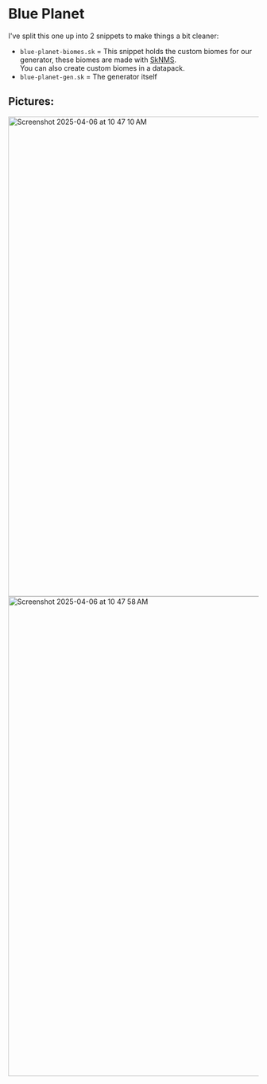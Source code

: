 # Blue Planet

I've split this one up into 2 snippets to make things a bit cleaner:
- `blue-planet-biomes.sk` = This snippet holds the custom biomes for our generator, these biomes are made with [SkNMS](https://modrinth.com/plugin/sknms).  
You can also create custom biomes in a datapack.
- `blue-planet-gen.sk` = The generator itself

## Pictures:
<img width="966" alt="Screenshot 2025-04-06 at 10 47 10 AM" src="https://github.com/user-attachments/assets/2660b2ab-aece-4dd1-ac7e-4f4fbd8ea796" />

<img width="966" alt="Screenshot 2025-04-06 at 10 47 58 AM" src="https://github.com/user-attachments/assets/85b0d807-2c2b-46fe-ac5c-feaa0a304a2d" />
